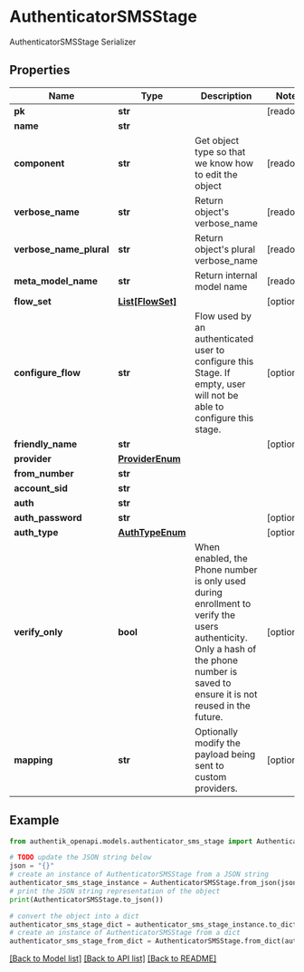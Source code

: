 # AuthenticatorSMSStage

AuthenticatorSMSStage Serializer

## Properties

Name | Type | Description | Notes
------------ | ------------- | ------------- | -------------
**pk** | **str** |  | [readonly] 
**name** | **str** |  | 
**component** | **str** | Get object type so that we know how to edit the object | [readonly] 
**verbose_name** | **str** | Return object&#39;s verbose_name | [readonly] 
**verbose_name_plural** | **str** | Return object&#39;s plural verbose_name | [readonly] 
**meta_model_name** | **str** | Return internal model name | [readonly] 
**flow_set** | [**List[FlowSet]**](FlowSet.md) |  | [optional] 
**configure_flow** | **str** | Flow used by an authenticated user to configure this Stage. If empty, user will not be able to configure this stage. | [optional] 
**friendly_name** | **str** |  | [optional] 
**provider** | [**ProviderEnum**](ProviderEnum.md) |  | 
**from_number** | **str** |  | 
**account_sid** | **str** |  | 
**auth** | **str** |  | 
**auth_password** | **str** |  | [optional] 
**auth_type** | [**AuthTypeEnum**](AuthTypeEnum.md) |  | [optional] 
**verify_only** | **bool** | When enabled, the Phone number is only used during enrollment to verify the users authenticity. Only a hash of the phone number is saved to ensure it is not reused in the future. | [optional] 
**mapping** | **str** | Optionally modify the payload being sent to custom providers. | [optional] 

## Example

```python
from authentik_openapi.models.authenticator_sms_stage import AuthenticatorSMSStage

# TODO update the JSON string below
json = "{}"
# create an instance of AuthenticatorSMSStage from a JSON string
authenticator_sms_stage_instance = AuthenticatorSMSStage.from_json(json)
# print the JSON string representation of the object
print(AuthenticatorSMSStage.to_json())

# convert the object into a dict
authenticator_sms_stage_dict = authenticator_sms_stage_instance.to_dict()
# create an instance of AuthenticatorSMSStage from a dict
authenticator_sms_stage_from_dict = AuthenticatorSMSStage.from_dict(authenticator_sms_stage_dict)
```
[[Back to Model list]](../README.md#documentation-for-models) [[Back to API list]](../README.md#documentation-for-api-endpoints) [[Back to README]](../README.md)


